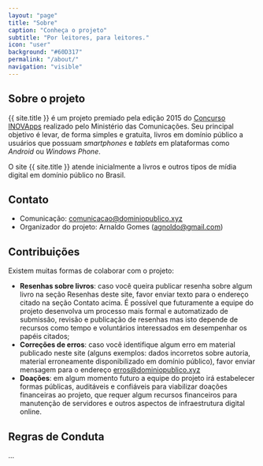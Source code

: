 ```yaml
---
layout: "page"
title: "Sobre"
caption: "Conheça o projeto"
subtitle: "Por leitores, para leitores."
icon: "user"
background: "#60D317"
permalink: "/about/"
navigation: "visible"
---
```


## Sobre o projeto

{{ site.title }} é um projeto premiado pela edição 2015 do [Concurso INOVApps](http://www.mc.gov.br/concurso-inovapps/) realizado pelo Ministério das Comunicações. Seu principal objetivo é levar, de forma simples e gratuita, livros em domínio público a usuários que possuam _smartphones_ e _tablets_ em plataformas como _Android_ ou _Windows Phone_.

O site {{ site.title }} atende inicialmente a livros e outros tipos de mídia digital em domínio público no Brasil.

## Contato

- Comunicação: [comunicacao@dominiopublico.xyz](mailto:comunicacao@dominiopublico.xyz)
- Organizador do projeto: Arnaldo Gomes ([agnoldo@gmail.com](mailto:agnoldo@gmail.com))

## Contribuições

Existem muitas formas de colaborar com o projeto:

- **Resenhas sobre livros**: caso você queira publicar resenha sobre algum livro na seção Resenhas deste site, favor enviar texto para o endereço citado na seção Contato acima. É possível que futuramente a equipe do projeto desenvolva um processo mais formal e automatizado de submissão, revisão e publicação de resenhas mas isto depende de recursos como tempo e voluntários interessados em desempenhar os papéis citados;
- **Correções de erros**: caso você identifique algum erro em material publicado neste site (alguns exemplos: dados incorretos sobre autoria, material erroneamente disponibilizado em domínio público), favor enviar mensagem para o endereço [erros@dominiopublico.xyz](mailto:erros@dominiopublico.xyz)
- **Doações**: em algum momento futuro a equipe do projeto irá estabelecer formas públicas, auditáveis e confiáveis para viabilizar doações financeiras ao projeto, que requer algum recursos financeiros para manutenção de servidores e outros aspectos de infraestrutura digital online.

## Regras de Conduta

...
